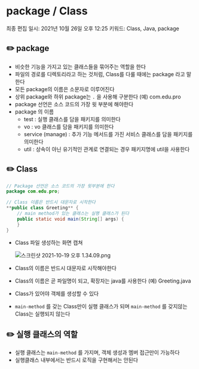 # package / Class

최종 편집 일시: 2021년 10월 26일 오후 12:25
키워드: Class, Java, package

## ✏️  package

- 비슷한 기능을 가지고 있는 클래스들을 묶어주는 역할을 한다
- 파일의 경로를 디렉토리라고 하는 것처럼, Class를 다룰 때에는 package 라고 말한다
- 모든 package의 이름은 소문자로 이루어진다
- 상위 package와 하위 package는  `.` 을 사용해 구분한다 (예) com.edu.pro
- package 선언은 소스 코드의 가장 윗 부분에 해야한다
- package 의 이름
    - test : 실행 클래스를 담을 패키지를 의미한다
    - vo : vo 클래스를 담을 패키지를 의미한다
    - service (manage) : 추가 기능 메서드를 가진 서비스 클래스를 담을 패키지를 의미한다
    - util : 상속이 아닌 유기적인 관계로 연결되는 경우 패키지명에 util을 사용한다

## ✏️  Class

```java
// Package 선언은 소스 코드의 가장 윗부분에 한다
package com.edu.pro;

// Class 이름은 반드시 대문자로 시작한다
**public class Greeting** {
	// main method가 있는 클래스는 실행 클래스가 된다
	public static void main(String[] args) {
	}
}
```

- Class 파일 생성하는 화면 캡쳐
    
    ![스크린샷 2021-10-19 오후 1.34.09.png](package%20Class%2058b93766877d47e5832870b3a4031829/%E1%84%89%E1%85%B3%E1%84%8F%E1%85%B3%E1%84%85%E1%85%B5%E1%86%AB%E1%84%89%E1%85%A3%E1%86%BA_2021-10-19_%E1%84%8B%E1%85%A9%E1%84%92%E1%85%AE_1.34.09.png)
    
- Class의 이름은 반드시 대문자로 시작해야한다
- Class의 이름은 곧 파일명이 되고, 확장자는 java를 사용한다 (예) Greeting.java
- Class가 있어야 객체를 생성할 수 있다
- `main-method` 를 갖는 Class만이 실행 클래스가 되며  `main-method` 를 갖지않는 Class는 실행되지 않는다

## ✏️  실행 클래스의 역할

- 실행 클래스는 `main-method` 를 가지며, 객체 생성과 멤버 접근만이 가능하다
- 실행클래스 내부에서는 반드시 로직을 구현해서는 안된다